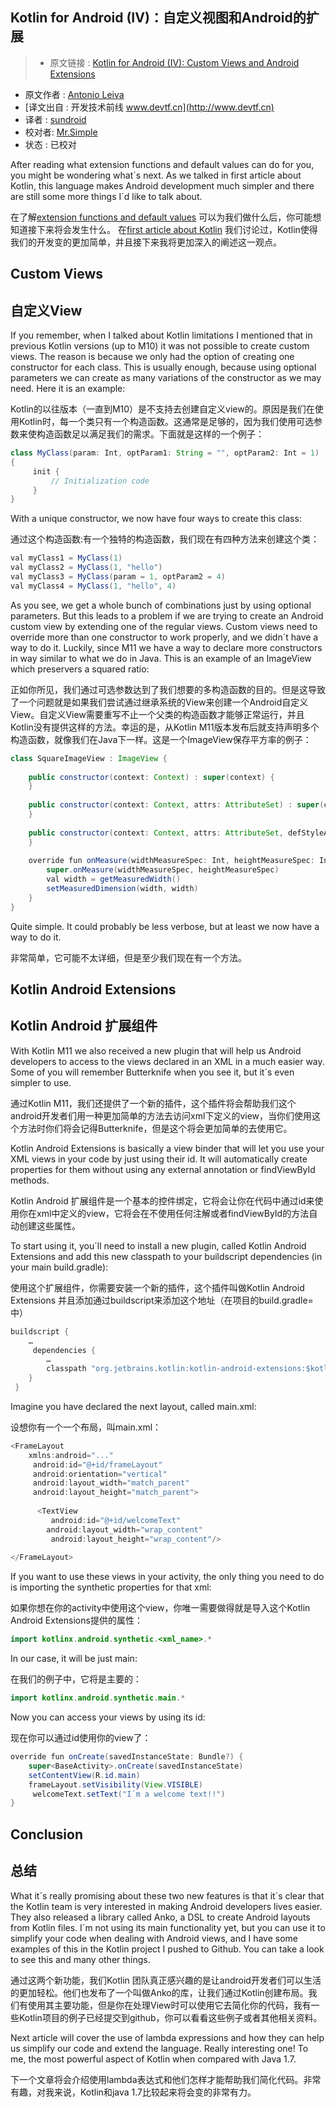 Kotlin for Android (IV)：自定义视图和Android的扩展
---

> * 原文链接 : [Kotlin for Android (IV): Custom Views and Android Extensions](http://antonioleiva.com/kotlin-android-custom-views/)
* 原文作者 : [Antonio Leiva](http://antonioleiva.com)
* [译文出自 :  开发技术前线 www.devtf.cn](http://www.devtf.cn)
* 译者 : [sundroid](https://github.com/sundroid) 
* 校对者: [Mr.Simple](https://github.com/bboyfeiyu)  
* 状态 :  已校对


After reading what extension functions and default values can do for you, you might be wondering what´s next. As we talked in first article about Kotlin, this language makes Android development much simpler and there are still some more things I´d like to talk about.

在了解[extension functions and default values](http://antonioleiva.com/kotlin-android-extension-functions/)
可以为我们做什么后，你可能想知道接下来将会发生什么。
在[first article about Kotlin](http://antonioleiva.com/kotlin-for-android-introduction/)
我们讨论过，Kotlin使得我们的开发变的更加简单，并且接下来我将更加深入的阐述这一观点。

Custom Views
---
自定义View
---
If you remember, when I talked about Kotlin limitations I mentioned that in previous Kotlin versions (up to M10) it was not possible to create custom views. The reason is because we only had the option of creating one constructor for each class. This is usually enough, because using optional parameters we can create as many variations of the constructor as we may need. Here it is an example:

Kotlin的以往版本（一直到M10）是不支持去创建自定义view的。原因是我们在使用Kotlin时，每一个类只有一个构造函数。这通常是足够的，因为我们使用可选参数来使构造函数足以满足我们的需求。下面就是这样的一个例子：

``` Java
class MyClass(param: Int, optParam1: String = "", optParam2: Int = 1) 
{ 
     init {
         // Initialization code
     } 
}
```

With a unique constructor, we now have four ways to create this class:

通过这个构造函数:有一个独特的构造函数，我们现在有四种方法来创建这个类：

``` Java
val myClass1 = MyClass(1)
val myClass2 = MyClass(1, "hello")
val myClass3 = MyClass(param = 1, optParam2 = 4)
val myClass4 = MyClass(1, "hello", 4)
```

As you see, we get a whole bunch of combinations just by using optional parameters. But this leads to a problem if we are trying to create an Android custom view by extending one of the regular views. Custom views need to override more than one constructor to work properly, and we didn´t have a way to do it. Luckily, since M11 we have a way to declare more constructors in way similar to what we do in Java. This is an example of an ImageView which preservers a squared ratio:


正如你所见，我们通过可选参数达到了我们想要的多构造函数的目的。但是这导致了一个问题就是如果我们尝试通过继承系统的View来创建一个Android自定义View。自定义View需要重写不止一个父类的构造函数才能够正常运行，并且Kotlin没有提供这样的方法。幸运的是，从Kotlin M11版本发布后就支持声明多个构造函数，就像我们在Java下一样。这是一个ImageView保存平方率的例子：

``` Java
class SquareImageView : ImageView {
 
    public constructor(context: Context) : super(context) {
    }
 
    public constructor(context: Context, attrs: AttributeSet) : super(context, attrs) {
    }
 
    public constructor(context: Context, attrs: AttributeSet, defStyleAttr: Int) : super(context, attrs, defStyleAttr) {
    }
 
    override fun onMeasure(widthMeasureSpec: Int, heightMeasureSpec: Int) {
        super.onMeasure(widthMeasureSpec, heightMeasureSpec)
        val width = getMeasuredWidth()
        setMeasuredDimension(width, width)
    }
}
```

Quite simple. It could probably be less verbose, but at least we now have a way to do it.

非常简单，它可能不太详细，但是至少我们现在有一个方法。

Kotlin Android Extensions
---
Kotlin Android 扩展组件
---
With Kotlin M11 we also received a new plugin that will help us Android developers to access to the views declared in an XML in a much easier way. Some of you will remember Butterknife when you see it, but it´s even simpler to use.

通过Kotlin M11，我们还提供了一个新的插件，这个插件将会帮助我们这个android开发者们用一种更加简单的方法去访问xml下定义的view，当你们使用这个方法时你们将会记得Butterknife，但是这个将会更加简单的去使用它。

Kotlin Android Extensions is basically a view binder that will let you use your XML views in your code by just using their id. It will automatically create properties for them without using any external annotation or findViewById methods.

Kotlin Android 扩展组件是一个基本的控件绑定，它将会让你在代码中通过id来使用你在xml中定义的view，它将会在不使用任何注解或者findViewById的方法自动创建这些属性。

To start using it, you´ll need to install a new plugin, called Kotlin Android Extensions and add this new classpath to your buildscript dependencies (in your main build.gradle):

使用这个扩展组件，你需要安装一个新的插件，这个插件叫做Kotlin Android Extensions 并且添加通过buildscript来添加这个地址（在项目的build.gradle=中）



``` Java
buildscript { 
    …
     dependencies {
        … 
        classpath "org.jetbrains.kotlin:kotlin-android-extensions:$kotlin_version"
    }
 }
```

Imagine you have declared the next layout, called main.xml:

设想你有一个一个布局，叫main.xml：

``` Java
<FrameLayout 
    xmlns:android="..."
     android:id="@+id/frameLayout"
     android:orientation="vertical"
     android:layout_width="match_parent"
     android:layout_height="match_parent">
 
      <TextView
         android:id="@+id/welcomeText" 
        android:layout_width="wrap_content"
         android:layout_height="wrap_content"/>  
 
</FrameLayout>
```

If you want to use these views in your activity, the only thing you need to do is importing the synthetic properties for that xml:

如果你想在你的activity中使用这个view，你唯一需要做得就是导入这个Kotlin Android Extensions提供的属性：

``` Java
import kotlinx.android.synthetic.<xml_name>.*
```

In our case, it will be just main:

在我们的例子中，它将是主要的：


``` Java
import kotlinx.android.synthetic.main.*
```

Now you can access your views by using its id:

现在你可以通过id使用你的view了：

``` Java
override fun onCreate(savedInstanceState: Bundle?) { 
    super<BaseActivity>.onCreate(savedInstanceState)
    setContentView(R.id.main) 
    frameLayout.setVisibility(View.VISIBLE)
     welcomeText.setText("I´m a welcome text!!") 
}
```

Conclusion
---

总结
---

What it´s really promising about these two new features is that it´s clear that the Kotlin team is very interested in making Android developers lives easier. They also released a library called Anko, a DSL to create Android layouts from Kotlin files. I´m not using its main functionality yet, but you can use it to simplify your code when dealing with Android views, and I have some examples of this in the Kotlin project I pushed to Github. You can take a look to see this and many other things.

通过这两个新功能，我们Kotlin 团队真正感兴趣的是让android开发者们可以生活的更加轻松。他们也发布了一个叫做Anko的库，让我们通过Kotlin创建布局。我们有使用其主要功能，但是你在处理View时可以使用它去简化你的代码，我有一些Kotlin项目的例子已经提交到github，你可以看看这些例子或者其他相关资料。


Next article will cover the use of lambda expressions and how they can help us simplify our code and extend the language. Really interesting one! To me, the most powerful aspect of Kotlin when compared with Java 1.7.

下一个文章将会介绍使用lambda表达式和他们怎样才能帮助我们简化代码。非常有趣，对我来说，Kotlin和java 1.7比较起来将会变的非常有力。
